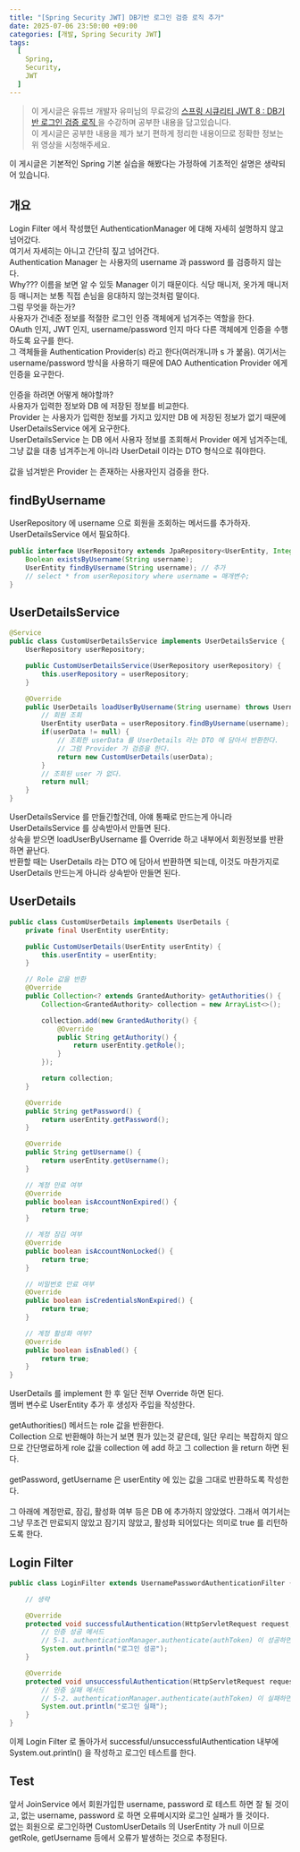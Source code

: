 ```yaml
---
title: "[Spring Security JWT] DB기반 로그인 검증 로직 추가"
date: 2025-07-06 23:50:00 +09:00
categories: [개발, Spring Security JWT]
tags:
  [
    Spring,
    Security,
    JWT
  ]
---
```


> 이 게시글은 유튜브 개발자 유미님의 무료강의 [ 스프링 시큐리티 JWT 8 : DB기반 로그인 검증 로직 ](https://www.youtube.com/watch?v=q4eTHvQAvRo)을 수강하며 공부한 내용을 담고있습니다.<br>
> 이 게시글은 공부한 내용을 제가 보기 편하게 정리한 내용이므로 정확한 정보는 위 영상을 시청해주세요.<br>

이 게시글은 기본적인 Spring 기본 실습을 해봤다는 가정하에 기초적인 설명은 생략되어 있습니다.<br>


## 개요
Login Filter 에서 작성했던 AuthenticationManager 에 대해 자세히 설명하지 않고 넘어갔다.<br>
여기서 자세히는 아니고 간단히 짚고 넘어간다.<br>
Authentication Manager 는 사용자의 username 과 password 를 검증하지 않는다.<br>
Why??? 이름을 보면 알 수 있듯 Manager 이기 때문이다. 식당 매니저, 옷가게 매니저 등 매니저는 보통 직접 손님을 응대하지 않는것처럼 말이다.<br>
그럼 무엇을 하는가?<br>
사용자가 건네준 정보를 적절한 로그인 인증 객체에게 넘겨주는 역할을 한다.<br>
OAuth 인지, JWT 인지, username/password 인지 마다 다른 객체에게 인증을 수행하도록 요구를 한다.<br>
그 객체들을 Authentication Provider(s) 라고 한다(여러개니까 s 가 붙음). 여기서는 username/password 방식을 사용하기 때문에 DAO Authentication Provider 에게 인증을 요구한다.<br>
<br>
인증을 하려면 어떻게 해야할까?<br>
사용자가 입력한 정보와 DB 에 저장된 정보를 비교한다.<br>
Provider 는 사용자가 입력한 정보를 가지고 있지만 DB 에 저장된 정보가 없기 때문에 UserDetailsService 에게 요구한다.<br>
UserDetailsService 는 DB 에서 사용자 정보를 조회해서 Provider 에게 넘겨주는데, 그냥 값을 대충 넘겨주는게 아니라 UserDetail 이라는 DTO 형식으로 줘야한다.<br>
<br>
값을 넘겨받은 Provider 는 존재하는 사용자인지 검증을 한다.<br>

## findByUsername
UserRepository 에 username 으로 회원을 조회하는 메서드를 추가하자.<br>
UserDetailsService 에서 필요하다.<br>

```java
public interface UserRepository extends JpaRepository<UserEntity, Integer> {
    Boolean existsByUsername(String username);
    UserEntity findByUsername(String username); // 추가
    // select * from userRepository where username = 매개변수;
}
```

## UserDetailsService

```java
@Service
public class CustomUserDetailsService implements UserDetailsService {
    UserRepository userRepository;

    public CustomUserDetailsService(UserRepository userRepository) {
        this.userRepository = userRepository;
    }

    @Override
    public UserDetails loadUserByUsername(String username) throws UsernameNotFoundException {
        // 회원 조회
        UserEntity userData = userRepository.findByUsername(username);
        if(userData != null) {
            // 조회한 userData 를 UserDetails 라는 DTO 에 담아서 반환한다.
            // 그럼 Provider 가 검증을 한다.
            return new CustomUserDetails(userData);
        }
        // 조회된 user 가 없다.
        return null;
    }
}
```

UserDetailsService 를 만들긴할건데, 아얘 통째로 만드는게 아니라 UserDetailsService 를 상속받아서 만들면 된다.<br>
상속을 받으면 loadUserByUsername 를 Override 하고 내부에서 회원정보를 반환하면 끝난다.<br>
반환할 때는 UserDetails 라는 DTO 에 담아서 반환하면 되는데, 이것도 마찬가지로 UserDetails 만드는게 아니라 상속받아 만들면 된다.<br>

## UserDetails

```java
public class CustomUserDetails implements UserDetails {
    private final UserEntity userEntity;

    public CustomUserDetails(UserEntity userEntity) {
        this.userEntity = userEntity;
    }

    // Role 값을 반환
    @Override
    public Collection<? extends GrantedAuthority> getAuthorities() {
        Collection<GrantedAuthority> collection = new ArrayList<>();

        collection.add(new GrantedAuthority() {
            @Override
            public String getAuthority() {
                return userEntity.getRole();
            }
        });

        return collection;
    }

    @Override
    public String getPassword() {
        return userEntity.getPassword();
    }

    @Override
    public String getUsername() {
        return userEntity.getUsername();
    }

    // 계정 만료 여부
    @Override
    public boolean isAccountNonExpired() {
        return true;
    }

    // 계정 잠김 여부
    @Override
    public boolean isAccountNonLocked() {
        return true;
    }

    // 비밀번호 만료 여부
    @Override
    public boolean isCredentialsNonExpired() {
        return true;
    }

    // 계정 활성화 여부?
    @Override
    public boolean isEnabled() {
        return true;
    }
}
```

UserDetails 를 implement 한 후 일단 전부 Override 하면 된다. <br>
멤버 변수로 UserEntity 추가 후 생성자 주입을 작성한다.<br>
<br>
getAuthorities() 메서드는 role 값을 반환한다.<br>
Collection 으로 반환해야 하는거 보면 뭔가 있는것 같은데, 일단 우리는 복잡하지 않으므로 간단명료하게 role 값을 collection 에 add 하고 그 collection 을 return 하면 된다.<br> 
<br>
getPassword, getUsername 은 userEntity 에 있는 값을 그대로 반환하도록 작성한다.<br>
<br>
그 아래에 계정만료, 잠김, 활성화 여부 등은 DB 에 추가하지 않았었다. 그래서 여기서는 그냥 무조건 만료되지 않았고 잠기지 않았고, 활성화 되어있다는 의미로 true 를 리턴하도록 한다.<br>

## Login Filter

```java
public class LoginFilter extends UsernamePasswordAuthenticationFilter {

    // 생략

    @Override
    protected void successfulAuthentication(HttpServletRequest request, HttpServletResponse response, FilterChain chain, Authentication authResult) throws IOException, ServletException {
        // 인증 성공 메서드
        // 5-1. authenticationManager.authenticate(authToken) 이 성공하면 이 메서드가 실행됨
        System.out.println("로그인 성공");
    }

    @Override
    protected void unsuccessfulAuthentication(HttpServletRequest request, HttpServletResponse response, AuthenticationException failed) throws IOException, ServletException {
        // 인증 실패 메서드
        // 5-2. authenticationManager.authenticate(authToken) 이 실패하면 이 메서드가 실행됨
        System.out.println("로그인 실패");
    }
}
```

이제 Login Filter 로 돌아가서 successful/unsuccessfulAuthentication 내부에 System.out.println() 을 작성하고 로그인 테스트를 한다.<br>

## Test
앞서 JoinService 에서 회원가입한 username, password 로 테스트 하면 잘 될 것이고, 없는 username, password 로 하면 오류메시지와 로그인 실패가 뜰 것이다.<br>
없는 회원으로 로그인하면 CustomUserDetails 의 UserEntity 가 null 이므로 getRole, getUsername 등에서 오류가 발생하는 것으로 추정된다.<br>